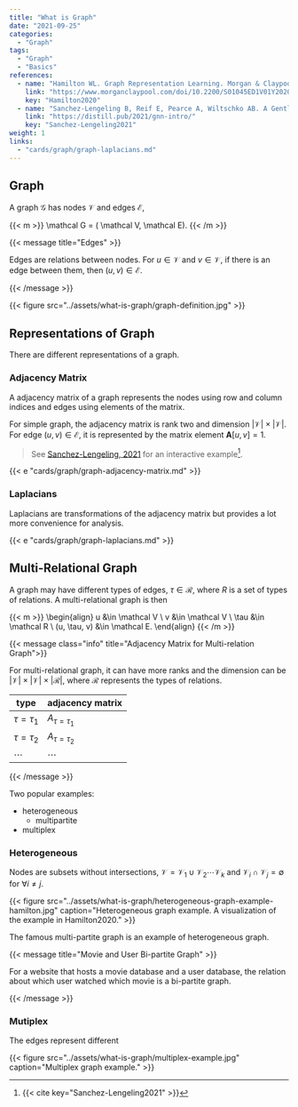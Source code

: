 ```yaml
---
title: "What is Graph"
date: "2021-09-25"
categories:
  - "Graph"
tags:
  - "Graph"
  - "Basics"
references:
  - name: "Hamilton WL. Graph Representation Learning. Morgan & Claypool Publishers; 2020. pp. 1–159. doi:10.2200/S01045ED1V01Y202009AIM046"
    link: "https://www.morganclaypool.com/doi/10.2200/S01045ED1V01Y202009AIM046"
    key: "Hamilton2020"
  - name: "Sanchez-Lengeling B, Reif E, Pearce A, Wiltschko AB. A Gentle Introduction to Graph Neural Networks. Distill. 2021;6. doi:10.23915/distill.00033"
    link: "https://distill.pub/2021/gnn-intro/"
    key: "Sanchez-Lengeling2021"
weight: 1
links:
  - "cards/graph/graph-laplacians.md"
---
```



## Graph

A graph $\mathcal G$ has nodes $\mathcal V$ and edges $\mathcal E$,

{{< m >}}
\mathcal G = ( \mathcal V, \mathcal E).
{{< /m >}}

{{< message title="Edges" >}}

Edges are relations between nodes. For $u\in \mathcal V$ and $v\in \mathcal V$, if there is an edge between them, then $(u, v)\in \mathcal E$.

{{< /message >}}

{{< figure src="../assets/what-is-graph/graph-definition.jpg" >}}

## Representations of Graph

There are different representations of a graph.

### Adjacency Matrix

A adjacency matrix of a graph represents the nodes using row and column indices and edges using elements of the matrix.

For simple graph, the adjacency matrix is rank two and dimension $\lvert \mathcal V \rvert \times \lvert \mathcal V \rvert$. For edge $(u, v)\in \mathcal E$, it is represented by the matrix element $\mathbf A[u,v]=1$.


> See [Sanchez-Lengeling, 2021](https://distill.pub/2021/gnn-intro/) for an interactive example[^Sanchez-Lengeling2021].

{{< e "cards/graph/graph-adjacency-matrix.md" >}}


### Laplacians

Laplacians are transformations of the adjacency matrix but provides a lot more convenience for analysis.

{{< e "cards/graph/graph-laplacians.md" >}}


## Multi-Relational Graph

A graph may have different types of edges, $\tau\in \mathcal R$, where $R$ is a set of types of relations. A multi-relational graph is then

{{< m >}}
\begin{align}
u &\in \mathcal V \\
v &\in \mathcal V \\
\tau &\in \mathcal R \\
(u, \tau, v) &\in \mathcal E.
\end{align}
{{< /m >}}

{{< message class="info" title="Adjacency Matrix for Multi-relation Graph">}}

For multi-relational graph, it can have more ranks and the dimension can be $\lvert \mathcal V \rvert \times \lvert \mathcal V \rvert \times \lvert \mathcal R\rvert$, where $\mathcal R$ represents the types of relations.


|  type | adjacency matrix  |
|---|---|
| $\tau=\tau_1$  |  $A_{\tau=\tau_1}$ |
| $\tau=\tau_2$  |  $A_{\tau=\tau_2}$ |
| $\cdots$ | $\cdots$ |


{{< /message >}}



Two popular examples:

- heterogeneous
  - multipartite
- multiplex

### Heterogeneous

Nodes are subsets without intersections, $\mathcal V = \mathcal V_1\cup \mathcal V_2 \cdots \mathcal V_k$ and $\mathcal V_i \cap \mathcal V_j =  \emptyset$ for $\forall i\neq j$.

{{< figure src="../assets/what-is-graph/heterogeneous-graph-example-hamilton.jpg" caption="Heterogeneous graph example. A visualization of the example in Hamilton2020." >}}

The famous multi-partite graph is an example of heterogeneous graph.

{{< message title="Movie and User Bi-partite Graph" >}}

For a website that hosts a movie database and a user database, the relation about which user watched which movie is a bi-partite graph.

{{< /message >}}


### Mutiplex

The edges represent different

{{< figure src="../assets/what-is-graph/multiplex-example.jpg" caption="Multiplex graph example." >}}



[^Hamilton2020]: {{< cite key="Hamilton2020" >}}

[^Sanchez-Lengeling2021]: {{< cite key="Sanchez-Lengeling2021" >}}